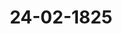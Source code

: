 ---  
schema: default  
title: 24-02-1825  
organization: Team Charlie  
notes: "<p>Description</p><p>Fünfte Sizung,

am 24. Februar 1825.

In Gegenwart

aller in ver vierten Sizung Anwesent

mit Zutritt

des Königlich-Preussischen Herrn Bundestagsgesandten, General-Postmeist

War eine vertrauliche Sitzung.

Sech ste Sih un g.

Geschehen, Frankfurt den 10. März 1825

In Gegenwart

aller in der fünften Eigung Anwesen

mit ausnahme:

des Königlich-Dänischen, Herzoglich-Holstein- und Lauenburgischen Gesand

von Eyben, welcher den Großherzöglich-Mecklenburgischen Her

Peug substituirt hatte.</p><p>§.19</p><p>Substitutionen.

Präsidium bringt zur Kenntniß der hohen Bundesversammlung,

R. R. prasivirenden Herrn Gesandten, Freiherrn von Münch-Belli,

zeigte Substicution noch fortwähre; deßgleichen, daß der Großherzoglich

Herr Gesandte von Penß den Königlich-Dänischen, Herzoglich-Holstei

gischen Gesandten, Herrn Grafen von Eyben, vertrete.</p><p>§.20</p><p>Das Reichskammergerichts-Archiv zu Weplar betri

(2 Sit. f 34 v. 3. 1024)

Präsidium legt einen Bericht der Archivcommission, d. d. Wepla

1825, vor, worin dieselbe von ihrer fortgesetzten Geschäftsführung RechtDieser Bericht sammt Anlagen wurde der Bundebtags-Commission für die Reichs-

kammergerichts-Angelegenheiten zuzustellen beschlossen.</p><p>§.21</p><p>Die reichskammergerichtlichen Depositen betreffend.

(2 Sip. S. 8 v. Z. 183.)

Präsidium theilt ferner eine Anzeige der Canzleidirection über die erfolgte Einlösung

der ehemaligen Schwäbischen Kreisobligation, d. d. Ulm 14. October 1794, durch die Kö-

niglich-Würtembergische Staatsschulvenzahlungs-Casse und die Einzahlung der 21,361 fl.

58. Kr. R. W. in die reichskammergerichtliche Sustentations-Casse mit.

Die hohe Bundesversammlung nahm diese Anzeige zur Kenntniß.</p><p>§.22</p><p>Das Urchiv des Oberrheinischen Kreises betreffend.

(4 Sip. §. 16 0. Z. 1025.

Baiern. Das Archiv des vormaligen Obertheinischen Kreises, welches in frühern

und ruhigen Zeiten unter Aufsicht des geistlichen Directorialhofes zu Worms bewahrt

wurde, ist im Jahre 1792 bei annahender Kriegsgefahr von da zuerst hieher nach Frank-

furt und später nach Aschaffenburg, abermal unter die Aufsicht des Herrn Kurfürsten von

Mainz, als Fürstbischofs von Worms, gebracht, im Jahre 1800 aber in die durch die

Demarkationslinie geschützte Stadt Hanau geflüchtet worden, wo dasselbe seitdem geblieben ist.

Da gegenwärtig die Kurhessische Regierung, zufolge der von der Kurfürstlichen Bundes-

tagsgesandtschaft zu dem Protokolle der 4. dießjährigen Bundestagssitzung vom 17. vorigen

Monats 8. 16 abgegebenen Erklärung, von der fernern Bewahrung des erwähnten Archivs sich

befreit zu sehen wünscht; so ist der Königlich-Daierische Bundestagsgesandte zu dem An-

trage ermächtigt worden, daß gedachtes Archiv wieder nach Aschaffenburg auf gemeinschaft

liche Kosten der daran betheiligten Bundesstaaten transportirt werden möge, wo solches

als ein Gemeingut dieser Staaten gehörig bewahrt, und jeder Benußung stets offen gehal-

ten werden würde.

Baden. Die Großherzogliche Gesandtschaft nimmt das gefällige Anerbieten der

Krone Baiern um so lieber ad referendum, als sie sich ohnedieß ausser Stand gesehen

hätte, sich über den Antrag Kurhessens zu erklären, so lange nicht eine Consignation der

in Hanau verwahrten Acten mitgetheilt worden wäre, damit die Großherzogliche Regierung

hätte bemessen können, ob und welche dieser Acten für die diesseitigen Archive zu reclami-

ren seyen.Uebrigens ist die Gesandtschaft angewiesen, die definitive Regulirung des 5

Oberrheinischen Kreises Pensions- und Schulvenwesens auch bei dieser Gelegenheit

nerung zu bringen, und sie kann daher nicht umhin, zu bemerken, daß der in der

gung vom 18. December 1823 gefaßte Beschluß noch bis zur Stunde seine Er

nicht gefunden hat.

Die übrigen Gesandtschaften der betheiligten Regierungen behieltenf

falls ihre Erklärungen vor, und im Uebrigen wurde

beschlofsen:

daß die betreffenden Gesandtschaften ersucht werden, bei der subbelegirten Co-

zur Auseinandersetzung des Kur- und Oberrheinischen Kreises Pensions- und Sch

sens, unter Bezug auf den Beschluß vom 18. December 1823 (25. Siß. §. 182),

richt über den Stand ihrer Verhandlungen oder die Angabe jener Hindernisse, wel

der definitiven Berichterstattung entgegenstehen, in Erinnerung zu bringen.</p><p>§.23</p><p>Vorstellung des Nonuenconvents ad 5 Mariam zu Fulda, rbaständi

falle betreffend.

1t O19. 5. 120. 3)

Der Großherzöglich-Hefsische Herr Gesandte, Freiherr von 9

erstattet Vortrag über das erneuerte Gesuch des Nonnenconvents ad 5 Mariam

Num. 43 v. J), rückständige Gefälle betreffend, und äussert im Wesentlichen über die

Großherzoglich-Sachsen-Weimarische Erklärung 15. 12 des Prot. der 4. Siß. d..

sich diese auf den ersten Beschluß vom 13. Mai 1822 beziehe; — wäre sie vor dem

Beschlusse vom 5. Mai 1823 angekommen, so würde die hohe Bundeoversammlu

noch Anstand genommen haben, lezteren so, wie er vorliege, zu fassen; — nehme di

herzögliche Regierung keinen unmittelbaren Antheil an den Commissions-Verhandlug

sey sie auch ausser Stande, die Wiederaufnahme des befragten Gegenstandes in di

handlungen zu veranlassen, und sey es die Krone Preussen, welche Großherzogthun

sen-Weimar in Folge vorhandener Staatsverträge in der Commission zu vertrete

so könne nur an diese das Ersuchen gerichtet werden, welches, laut Beschlusses vom

1823, an die Großherzoglich-Sächsische Regierung ergangen sey.

Der Herr Referent begründet hierauf sein Gutachten, und nachdem sämmtlic

sandtschaften demselben einhellig zustimmten, wurde in dessen Gemäßheit

besalossen:

1) daß der Königlich-Preussische Herr Gesandte ersucht werde, bei seinem Kd-

Hofe sich zu verwenden, damit — falls Allerhöchstverselbe bei der Erklärung der

prot d. d. Bundetoers. XVII. 80.öglich-Sachsen-Weimarischen Regierung nichts zu erinnern haben sollte — von königlich-

Preussischer Seite, im Verein mit der Krone Baiern, die geeignete Veranlassung gegeben

werde, die Verhandlungen über die Ansprüche des Ronuenconvents ad 5 Mariam in der

fulvaer Ausgleichungs-Commissen wieder aufzunehmen und vergestalt zu fordern, daß

eren Resultat binnen sechs Monaten dieser hohen Bundesversammlung vorgelegt werden könne,

nem dieselbe im Entstehungsfalle nicht umhin könne, auf weiteres Anrufen des reclaman-

ischen Convents, in Gemäßheit des 30. Artikels der Wiener Schlußacte vorzuschreiten;

2) von diesem Beschlusse wäre dem Anwalt des Nonnenconvents, Dr. v. Wehrlamp

rahier, Kenntniß zu geben.</p><p>§.24</p><p>Einreichungs-Protokoll

Die Eingaben

Num. 10, eingereicht am 25. Februar, von Dr. Goldschmidt dahier, Legitimation als

Anwalt der Erben des Handelsmanns Wolf Jacob Wurzweiler zu Mann

heim, in Betreff einer Restforderung wegen Kriegslieferung an das chemalige

Departement Donnersberg. Mit Anl. Num. 10 und 11.

Rum. 11, einger. am 28. Februar, von Dr. Hiepe dahier, als substituirter Anwalt

des Appellations-Gerichts-Aovocaten Schick zu Wiesbaden, in Auftrag

mehrerer Herzoglich-Nassauischen Gemeinden und Einwohner, die

von dem Kurfürstlich-hessischen Gouvernement verweigerte Zahlung der für

Verpflegung der Kurhessischen Truppen im Jahr 1815 guthabenden, bereits

liquio gestellten 18,558 Fl. 58 Kr. betreffend.

Num. 12, einger. am 2. v. M. von Dr. Goll vahier, als Anwalt der ehemaligen

Kurpfälzischen Erbpächter der Gräfenauer- und Hemshofe, Beforde

rungsgesuch, Entschädigung wegen erlittener Kriegsschaden betreffend.

Num. 13, einger. am 8. d. M. von Dr. Ehrmann dahier, Anwalt des Freiherrn

Mar v. Berlichingen, als Vormund der Prinzessin Carolina von Isenburg

Birstein und der Fürstlich von Isenburgischen Fideicommiß-Administration

zu Mannheim, Reclamation und Bitte, die Rückstände auf die Rovitional-

Rente des Rheinoctroi betr. Mit 10 Beil. nebst Vollmacht.

wurden ven betreffenden Commissionen zugestellt.

Die übrigen, in dieser Sitzung vorgekommenen Verhandlungen, wurden in zwei Se

parat-Protokolle aufgenommen.

Folgen die Unterschriften.</p>"  
resources:  
- format: png  
  name: Page19[9-19-20].png  
  url: ../../data_img/Protokolle_BV_17_1825/24-02-1825/Page19[9-19-20].png  
- format: png  
  name: Page20[20-21-22].png  
  url: ../../data_img/Protokolle_BV_17_1825/24-02-1825/Page20[20-21-22].png  
- format: png  
  name: Page21[22-23].png  
  url: ../../data_img/Protokolle_BV_17_1825/24-02-1825/Page21[22-23].png  
- format: png  
  name: Page22[23-24].png  
  url: ../../data_img/Protokolle_BV_17_1825/24-02-1825/Page22[23-24].png  
category:   
  - Protokolle_BV_17_1825  
maintainer: Tao Luo  
maintainer_email: t.luo.21@abdn.ac.uk  
---
